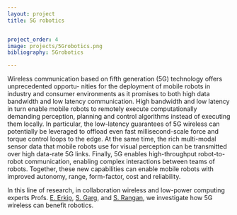 ```yaml
---
layout: project
title: 5G robotics


project_order: 4
image: projects/5Grobotics.png
bibliography: 5Grobotics

---
```


Wireless communication based on fifth generation (5G) technology offers unprecedented opportu- nities for the deployment of mobile robots in industry and consumer environments as it promises to both high data bandwidth and low latency communication. High bandwidth and low latency in turn enable mobile robots to remotely execute computationally demanding perception, planning and control algorithms instead of executing them locally. In particular, the low-latency guarantees of 5G wireless can potentially be leveraged to offload even fast millisecond-scale force and torque control loops to the edge. At the same time, the rich multi-modal sensor data that mobile robots use for visual perception can be transmitted over high data-rate 5G links. Finally, 5G enables high-throughput robot-to-robot communication, enabling complex interactions between teams of robots. Together, these new capabilities can enable mobile robots with improved autonomy, range, form-factor, cost and reliability.

In this line of research, in collaboration wireless and low-power computing experts Profs. <a href="https://engineering.nyu.edu/faculty/elza-erkip">E. Erkip</a>, <a href="https://engineering.nyu.edu/faculty/siddharth-garg">S. Garg</a>, and <a href="https://engineering.nyu.edu/faculty/sundeep-rangan">S. Rangan</a>,
we investigate how 5G wireless can benefit robotics.